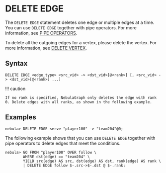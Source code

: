 # DELETE EDGE

The `DELETE EDGE` statement deletes one edge or multiple edges at a time. You can use `DELETE EDGE` together with pipe operators. For more information, see [PIPE OPERATORS](../5.operators/4.pipe.md).

To delete all the outgoing edges for a vertex, please delete the vertex. For more information, see [DELETE VERTEX](../12.vertex-statements/4.delete-vertex.md).

## Syntax

```ngql
DELETE EDGE <edge_type> <src_vid> -> <dst_vid>[@<rank>] [, <src_vid> -> <dst_vid>[@<rank>] ...]
```

!!! caution

    If no rank is specified, NebulaGraph only deletes the edge with rank 0. Delete edges with all ranks, as shown in the following example.

## Examples

```ngql
nebula> DELETE EDGE serve "player100" -> "team204"@0;
```

The following example shows that you can use `DELETE EDGE` together with pipe operators to delete edges that meet the conditions.

```ngql
nebula> GO FROM "player100" OVER follow \
        WHERE dst(edge) == "team204" \
        YIELD src(edge) AS src, dst(edge) AS dst, rank(edge) AS rank \
        | DELETE EDGE follow $-.src->$-.dst @ $-.rank;
```
